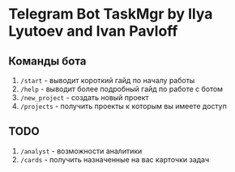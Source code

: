 # Telegram Bot TaskMgr by Ilya Lyutoev and Ivan Pavloff
## Команды бота
1. `/start` - выводит короткий гайд по началу работы
2. `/help` - выводит более подробный гайд по работе с ботом
3. `/new_project` - создать новый проект
4. `/projects` - получить проекты к которым вы имеете доступ
## TODO
1. `/analyst` - возможности аналитики
2. `/cards` - получить назначенные на вас карточки задач